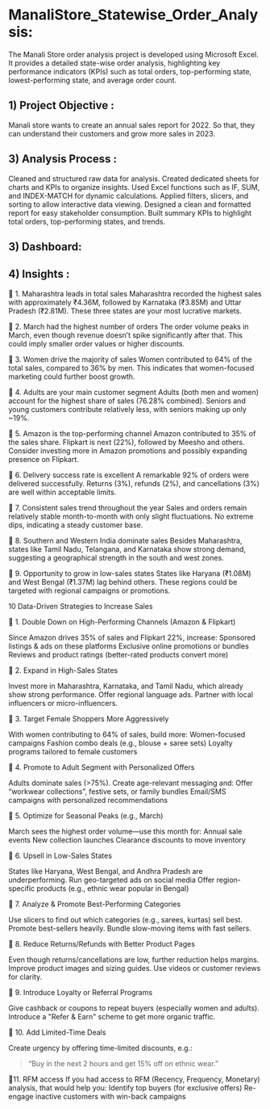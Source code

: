 # ManaliStore_Statewise_Order_Analysis:
The Manali Store order analysis project is developed using Microsoft Excel. It provides a detailed state-wise order analysis, highlighting key performance indicators (KPIs) such as total orders, top-performing state, lowest-performing state, and average order count.


## 1) Project Objective :
  Manali  store wants to create an annual sales report for 2022. So that, they can understand their customers and grow more sales in 2023.

## 3) Analysis Process :

Cleaned and structured raw data for analysis.
Created dedicated sheets for charts and KPIs to organize insights.
Used Excel functions such as IF, SUM, and INDEX-MATCH for dynamic calculations.
Applied filters, slicers, and sorting to allow interactive data viewing.
Designed a clean and formatted report for easy stakeholder consumption.
Built summary KPIs to highlight total orders, top-performing states, and trends.

## 3) Dashboard: 

## 4)  Insights :

🔹 1. Maharashtra leads in total sales
Maharashtra recorded the highest sales with approximately ₹4.36M, followed by Karnataka (₹3.85M) and Uttar Pradesh (₹2.81M).
These three states are your most lucrative markets.

🔹 2. March had the highest number of orders
The order volume peaks in March, even though revenue doesn’t spike significantly after that. This could imply smaller order values or higher discounts.

🔹 3. Women drive the majority of sales
Women contributed to 64% of the total sales, compared to 36% by men.
This indicates that women-focused marketing could further boost growth.

🔹 4. Adults are your main customer segment
Adults (both men and women) account for the highest share of sales (76.28% combined).
Seniors and young customers contribute relatively less, with seniors making up only ~19%.

🔹 5. Amazon is the top-performing channel
Amazon contributed to 35% of the sales share.
Flipkart is next (22%), followed by Meesho and others.
Consider investing more in Amazon promotions and possibly expanding presence on Flipkart.

🔹 6. Delivery success rate is excellent
A remarkable 92% of orders were delivered successfully.
Returns (3%), refunds (2%), and cancellations (3%) are well within acceptable limits.

🔹 7. Consistent sales trend throughout the year
Sales and orders remain relatively stable month-to-month with only slight fluctuations.
No extreme dips, indicating a steady customer base.

🔹 8. Southern and Western India dominate sales
Besides Maharashtra, states like Tamil Nadu, Telangana, and Karnataka show strong demand, suggesting a geographical strength in the south and west zones.

🔹 9. Opportunity to grow in low-sales states
States like Haryana (₹1.08M) and West Bengal (₹1.37M) lag behind others.
These regions could be targeted with regional campaigns or promotions.

 10 Data-Driven Strategies to Increase Sales

🔹 1. Double Down on High-Performing Channels (Amazon & Flipkart)

Since Amazon drives 35% of sales and Flipkart 22%, increase:
Sponsored listings & ads on these platforms
Exclusive online promotions or bundles
Reviews and product ratings (better-rated products convert more)

🔹 2. Expand in High-Sales States

Invest more in Maharashtra, Karnataka, and Tamil Nadu, which already show strong performance.
Offer regional language ads.
Partner with local influencers or micro-influencers.

🔹 3. Target Female Shoppers More Aggressively

With women contributing to 64% of sales, build more:
Women-focused campaigns
Fashion combo deals (e.g., blouse + saree sets)
Loyalty programs tailored to female customers

🔹 4. Promote to Adult Segment with Personalized Offers

Adults dominate sales (>75%). Create age-relevant messaging and:
Offer “workwear collections”, festive sets, or family bundles
Email/SMS campaigns with personalized recommendations

🔹 5. Optimize for Seasonal Peaks (e.g., March)

March sees the highest order volume—use this month for:
Annual sale events
New collection launches
Clearance discounts to move inventory

🔹 6. Upsell in Low-Sales States

States like Haryana, West Bengal, and Andhra Pradesh are underperforming.
Run geo-targeted ads on social media
Offer region-specific products (e.g., ethnic wear popular in Bengal)

🔹 7. Analyze & Promote Best-Performing Categories

Use slicers to find out which categories (e.g., sarees, kurtas) sell best.
Promote best-sellers heavily.
Bundle slow-moving items with fast sellers.

🔹 8. Reduce Returns/Refunds with Better Product Pages

Even though returns/cancellations are low, further reduction helps margins.
Improve product images and sizing guides.
Use videos or customer reviews for clarity.

🔹 9. Introduce Loyalty or Referral Programs

Give cashback or coupons to repeat buyers (especially women and adults).
Introduce a "Refer & Earn" scheme to get more organic traffic.

🔹 10. Add Limited-Time Deals

Create urgency by offering time-limited discounts, e.g.:
> “Buy in the next 2 hours and get 15% off on ethnic wear.”

🔹11. RFM access
If you had access to RFM (Recency, Frequency, Monetary) analysis, that would help you:
Identify top buyers (for exclusive offers)
Re-engage inactive customers with win-back campaigns



